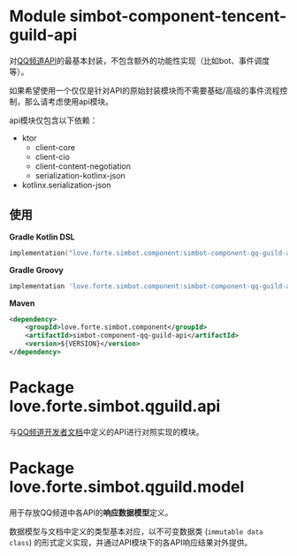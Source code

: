 # Module simbot-component-tencent-guild-api

对[QQ频道API](https://bot.q.qq.com/wiki/develop/api/)的最基本封装，不包含额外的功能性实现（比如bot、事件调度等）。

如果希望使用一个仅仅是针对API的原始封装模块而不需要基础/高级的事件流程控制，那么请考虑使用api模块。

api模块仅包含以下依赖：

- ktor
  - client-core
  - client-cio
  - client-content-negotiation
  - serialization-kotlinx-json
- kotlinx.serialization-json

## 使用

**Gradle Kotlin DSL**

```kotlin
implementation("love.forte.simbot.component:simbot-component-qq-guild-api:$VERSION")
```

**Gradle Groovy**

```groovy
implementation 'love.forte.simbot.component:simbot-component-qq-guild-api:$VERSION'
```

**Maven**

```xml
<dependency>
    <groupId>love.forte.simbot.component</groupId>
    <artifactId>simbot-component-qq-guild-api</artifactId>
    <version>${VERSION}</version>
</dependency>
```


# Package love.forte.simbot.qguild.api

与[QQ频道开发者文档](https://bot.q.qq.com/wiki/develop/api/)中定义的API进行对照实现的模块。


# Package love.forte.simbot.qguild.model

用于存放QQ频道中各API的**响应数据模型**定义。

数据模型与文档中定义的类型基本对应，以不可变数据类 (`immutable data class`) 的形式定义实现，并通过API模块下的各API响应结果对外提供。 
